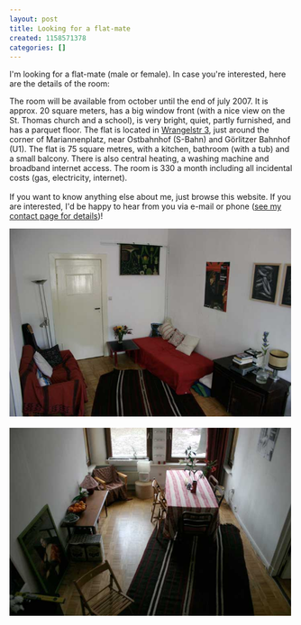 ```yaml
---
layout: post
title: Looking for a flat-mate
created: 1158571378
categories: []
---
```

<p>I'm looking for a flat-mate (male or female). In case you're interested, here are the details of the room:</p><p>The room will be available from october until the end of july 2007. It is approx. 20 square meters, has a big window front (with a nice view on the St. Thomas church and a school), is very bright, quiet, partly furnished, and has a parquet floor. The flat is located in <a href="http://maps.google.com/maps?f=q&amp;hl=en&amp;q=wrangelstr+3,+Berlin,+Germany+(berlin)&amp;ie=UTF8&amp;om=1&amp;z=15&amp;ll=52.504781,13.426838&amp;spn=0.019827,0.042486&amp;iwloc=A" title="The place in google maps">Wrangelstr 3</a>, just around the corner of Mariannenplatz, near Ostbahnhof (S-Bahn) and G&ouml;rlitzer Bahnhof (U1). The flat is 75 square metres, with a kitchen, bathroom (with a tub) and a small balcony. There is also central heating, a washing machine and broadband internet access. The room is 330 a month including all incidental costs (gas, electricity, internet).<br /><br />If you want to know anything else about me, just browse this website. If you are interested, I'd be happy to hear from you via e-mail or phone (<a href="/contact" title="Contact details">see my contact page for details</a>)! </p><div class="image"><a href="/node/76"><img width="500" height="334" border="0" alt="Room - direction door" src="/files/images/room_door.jpg" /></a>  <div class="caption">&nbsp; <div class="image"><a href="/node/75"><img width="500" height="334" border="0" alt="Room - direction window" src="/files/images/room_window.jpg" /></a>  <div class="caption">&nbsp;</div></div></div></div><br /><p>&nbsp;</p>
